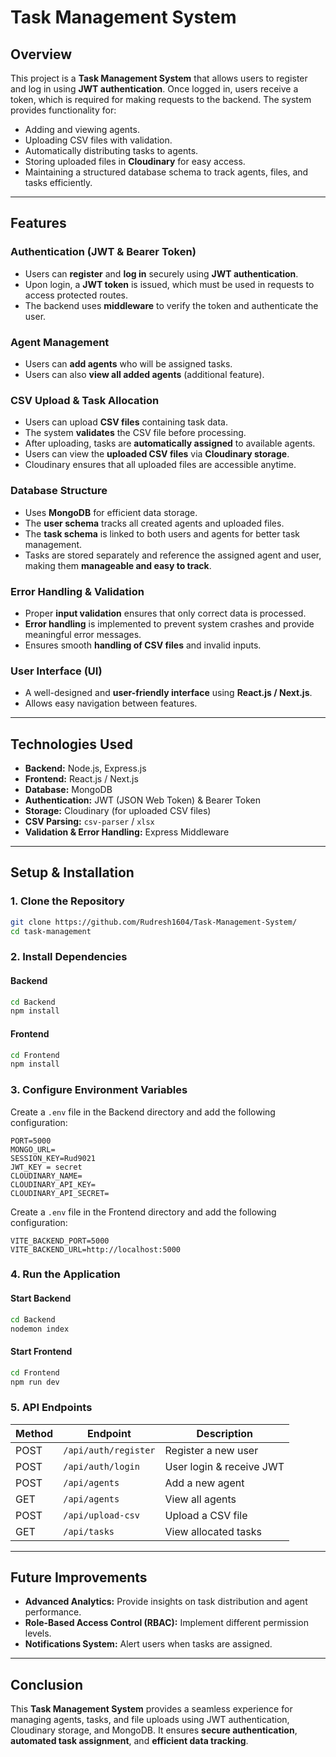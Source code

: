 # Task Management System

## Overview

This project is a **Task Management System** that allows users to register and log in using **JWT authentication**. Once logged in, users receive a token, which is required for making requests to the backend. The system provides functionality for:

- Adding and viewing agents.
- Uploading CSV files with validation.
- Automatically distributing tasks to agents.
- Storing uploaded files in **Cloudinary** for easy access.
- Maintaining a structured database schema to track agents, files, and tasks efficiently.

---

## Features

### **Authentication (JWT & Bearer Token)**

- Users can **register** and **log in** securely using **JWT authentication**.
- Upon login, a **JWT token** is issued, which must be used in requests to access protected routes.
- The backend uses **middleware** to verify the token and authenticate the user.

### **Agent Management**

- Users can **add agents** who will be assigned tasks.
- Users can also **view all added agents** (additional feature).

### **CSV Upload & Task Allocation**

- Users can upload **CSV files** containing task data.
- The system **validates** the CSV file before processing.
- After uploading, tasks are **automatically assigned** to available agents.
- Users can view the **uploaded CSV files** via **Cloudinary storage**.
- Cloudinary ensures that all uploaded files are accessible anytime.

### **Database Structure**

- Uses **MongoDB** for efficient data storage.
- The **user schema** tracks all created agents and uploaded files.
- The **task schema** is linked to both users and agents for better task management.
- Tasks are stored separately and reference the assigned agent and user, making them **manageable and easy to track**.

### **Error Handling & Validation**

- Proper **input validation** ensures that only correct data is processed.
- **Error handling** is implemented to prevent system crashes and provide meaningful error messages.
- Ensures smooth **handling of CSV files** and invalid inputs.

### **User Interface (UI)**

- A well-designed and **user-friendly interface** using **React.js / Next.js**.
- Allows easy navigation between features.

---

## Technologies Used

- **Backend:** Node.js, Express.js
- **Frontend:** React.js / Next.js
- **Database:** MongoDB
- **Authentication:** JWT (JSON Web Token) & Bearer Token
- **Storage:** Cloudinary (for uploaded CSV files)
- **CSV Parsing:** `csv-parser` / `xlsx`
- **Validation & Error Handling:** Express Middleware

---

## Setup & Installation

### **1. Clone the Repository**

```sh
git clone https://github.com/Rudresh1604/Task-Management-System/
cd task-management
```

### **2. Install Dependencies**

#### **Backend**

```sh
cd Backend
npm install
```

#### **Frontend**

```sh
cd Frontend
npm install
```

### **3. Configure Environment Variables**

Create a `.env` file in the Backend directory and add the following configuration:

```env
PORT=5000
MONGO_URL=
SESSION_KEY=Rud9021
JWT_KEY = secret
CLOUDINARY_NAME=
CLOUDINARY_API_KEY=
CLOUDINARY_API_SECRET=
```

Create a `.env` file in the Frontend directory and add the following configuration:

```env
VITE_BACKEND_PORT=5000
VITE_BACKEND_URL=http://localhost:5000

```

### **4. Run the Application**

#### **Start Backend**

```sh
cd Backend
nodemon index
```

#### **Start Frontend**

```sh
cd Frontend
npm run dev
```

### **5. API Endpoints**

| Method | Endpoint             | Description              |
| ------ | -------------------- | ------------------------ |
| POST   | `/api/auth/register` | Register a new user      |
| POST   | `/api/auth/login`    | User login & receive JWT |
| POST   | `/api/agents`        | Add a new agent          |
| GET    | `/api/agents`        | View all agents          |
| POST   | `/api/upload-csv`    | Upload a CSV file        |
| GET    | `/api/tasks`         | View allocated tasks     |

---

## Future Improvements

- **Advanced Analytics:** Provide insights on task distribution and agent performance.
- **Role-Based Access Control (RBAC):** Implement different permission levels.
- **Notifications System:** Alert users when tasks are assigned.

---

## Conclusion

This **Task Management System** provides a seamless experience for managing agents, tasks, and file uploads using JWT authentication, Cloudinary storage, and MongoDB. It ensures **secure authentication**, **automated task assignment**, and **efficient data tracking**.


